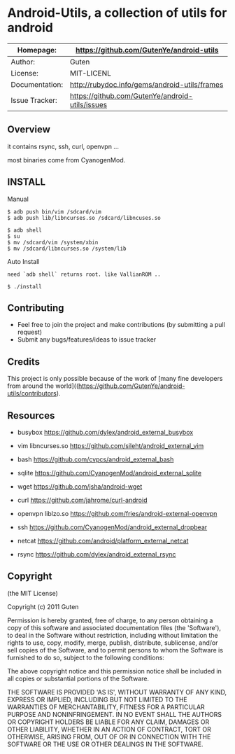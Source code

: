 Android-Utils, a collection of utils for android
================================================

| Homepage:      |  https://github.com/GutenYe/android-utils       |
|----------------|------------------------------------------------------       |
| Author:	       | Guten                                                 |
| License:       | MIT-LICENL                                                |
| Documentation: | http://rubydoc.info/gems/android-utils/frames                |
| Issue Tracker: | https://github.com/GutenYe/android-utils/issues |

Overview
--------

it contains rsync, ssh, curl, openvpn ...

most binaries come from CyanogenMod.

INSTALL
--------

Manual

	$ adb push bin/vim /sdcard/vim
	$ adb push lib/libncurses.so /sdcard/libncuses.so

	$ adb shell
	$ su
	$ mv /sdcard/vim /system/xbin
	$ mv /sdcard/libncurses.so /system/lib

Auto Install

	need `adb shell` returns root. like VallianROM ..

	$ ./install


Contributing
-------------

* Feel free to join the project and make contributions (by submitting a pull request)
* Submit any bugs/features/ideas to issue tracker

Credits
--------

This project is only possible because of the work of [many fine developers from around the world]((https://github.com/GutenYe/android-utils/contributors).

Resources
---------

* busybox https://github.com/dylex/android_external_busybox

* vim libncurses.so https://github.com/sileht/android_external_vim

* bash https://github.com/cvpcs/android_external_bash

* sqlite https://github.com/CyanogenMod/android_external_sqlite

* wget https://github.com/jsha/android-wget

* curl https://github.com/jahrome/curl-android

* openvpn liblzo.so https://github.com/fries/android-external-openvpn

* ssh https://github.com/CyanogenMod/android_external_dropbear

* netcat https://github.com/android/platform_external_netcat

* rsync https://github.com/dylex/android_external_rsync

Copyright
---------

(the MIT License)

Copyright (c) 2011 Guten

Permission is hereby granted, free of charge, to any person obtaining a copy of this software and associated documentation files (the 'Software'), to deal in the Software without restriction, including without limitation the rights to use, copy, modify, merge, publish, distribute, sublicense, and/or sell copies of the Software, and to permit persons to whom the Software is furnished to do so, subject to the following conditions:

The above copyright notice and this permission notice shall be included in all copies or substantial portions of the Software.

THE SOFTWARE IS PROVIDED 'AS IS', WITHOUT WARRANTY OF ANY KIND, EXPRESS OR IMPLIED, INCLUDING BUT NOT LIMITED TO THE WARRANTIES OF MERCHANTABILITY, FITNESS FOR A PARTICULAR PURPOSE AND NONINFRINGEMENT.  IN NO EVENT SHALL THE AUTHORS OR COPYRIGHT HOLDERS BE LIABLE FOR ANY CLAIM, DAMAGES OR OTHER LIABILITY, WHETHER IN AN ACTION OF CONTRACT, TORT OR OTHERWISE, ARISING FROM, OUT OF OR IN CONNECTION WITH THE SOFTWARE OR THE USE OR OTHER DEALINGS IN THE SOFTWARE.
